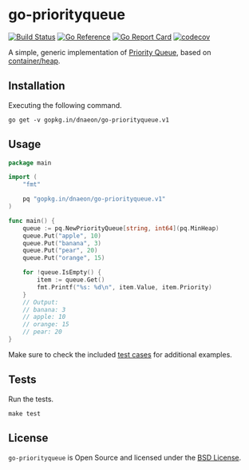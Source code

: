 # go-priorityqueue

[![Build Status](https://github.com/dnaeon/go-priorityqueue/actions/workflows/test.yaml/badge.svg)](https://github.com/dnaeon/go-priorityqueue/actions/workflows/test.yaml/badge.svg)
[![Go Reference](https://pkg.go.dev/badge/gopkg.in/dnaeon/go-priorityqueue.v1.svg)](https://pkg.go.dev/gopkg.in/dnaeon/go-priorityqueue.v1)
[![Go Report Card](https://goreportcard.com/badge/gopkg.in/dnaeon/go-priorityqueue.v1)](https://goreportcard.com/report/gopkg.in/dnaeon/go-priorityqueue.v1)
[![codecov](https://codecov.io/gh/dnaeon/go-priorityqueue/branch/v1/graph/badge.svg)](https://codecov.io/gh/dnaeon/go-priorityqueue)

A simple, generic implementation of [Priority
Queue](https://en.wikipedia.org/wiki/Priority_queue), based on
[container/heap](https://pkg.go.dev/container/heap).

## Installation

Executing the following command.

``` shell
go get -v gopkg.in/dnaeon/go-priorityqueue.v1
```

## Usage

``` go
package main

import (
	"fmt"

	pq "gopkg.in/dnaeon/go-priorityqueue.v1"
)

func main() {
	queue := pq.NewPriorityQueue[string, int64](pq.MinHeap)
	queue.Put("apple", 10)
	queue.Put("banana", 3)
	queue.Put("pear", 20)
	queue.Put("orange", 15)

	for !queue.IsEmpty() {
		item := queue.Get()
		fmt.Printf("%s: %d\n", item.Value, item.Priority)
	}
	// Output:
	// banana: 3
	// apple: 10
	// orange: 15
	// pear: 20
}
```

Make sure to check the included [test cases](./priority_queue_test.go) for
additional examples.

## Tests

Run the tests.

``` shell
make test
```

## License

`go-priorityqueue` is Open Source and licensed under the [BSD
License](http://opensource.org/licenses/BSD-2-Clause).
